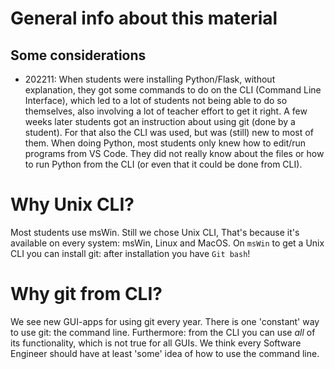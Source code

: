 # General info about this material

## Some considerations
- 202211: When students were installing Python/Flask, without explanation, they got some commands to do on the CLI (Command Line Interface), which led to a lot of students not being able to do so themselves, also involving a lot of teacher effort to get it right. A few weeks later students got an instruction about using git (done by a student). For that also the CLI was used, but was (still) new to most of them. When doing Python, most students only knew how to edit/run programs from VS Code. They did not really know about the files or how to run Python from the CLI (or even that it could be done from CLI).

# Why Unix CLI? 
Most students use msWin. Still we chose Unix CLI, That's because it's available on every system: msWin, Linux and MacOS. 
On `msWin` to get a Unix CLI you can install git: after installation you have `Git bash`! 


# Why git from CLI? 
We see new GUI-apps for using git every year. There is one 'constant' way to use git: the command line. Furthermore: from the CLI you can use *all* of its functionality, which is not true for all GUIs. We think every Software Engineer should have at least 'some' idea of how to use the command line.  

